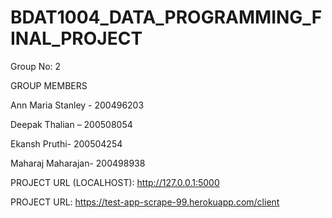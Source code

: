 # BDAT1004_DATA_PROGRAMMING_FINAL_PROJECT
Group No: 2


GROUP MEMBERS

Ann Maria Stanley - 200496203

Deepak Thalian – 200508054

Ekansh Pruthi- 200504254

Maharaj Maharajan- 200498938


PROJECT URL (LOCALHOST): 
http://127.0.0.1:5000


PROJECT URL:
https://test-app-scrape-99.herokuapp.com/client



